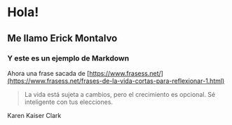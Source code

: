# Hola!
## Me llamo Erick Montalvo
### Y este es un ejemplo de Markdown

Ahora una frase sacada de [https://www.frasess.net/](https://www.frasess.net/frases-de-la-vida-cortas-para-reflexionar-1.html)

> La vida está sujeta a cambios, pero el crecimiento es opcional. Sé inteligente con tus elecciones.

Karen Kaiser Clark

